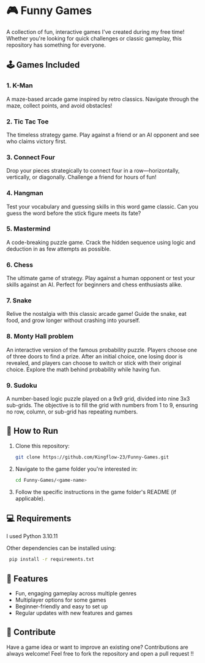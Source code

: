 # 🎮 Funny Games  

A collection of fun, interactive games I've created during my free time! Whether you're looking for quick challenges or classic gameplay, this repository has something for everyone.  

## 🕹️ Games Included  

### 1. **K-Man** 
A maze-based arcade game inspired by retro classics. Navigate through the maze, collect points, and avoid obstacles!  

### 2. **Tic Tac Toe**  
The timeless strategy game. Play against a friend or an AI opponent and see who claims victory first.  

### 3. **Connect Four**  
Drop your pieces strategically to connect four in a row—horizontally, vertically, or diagonally. Challenge a friend for hours of fun!  

### 4. **Hangman**  
Test your vocabulary and guessing skills in this word game classic. Can you guess the word before the stick figure meets its fate?  

### 5. **Mastermind**  
A code-breaking puzzle game. Crack the hidden sequence using logic and deduction in as few attempts as possible.  

### 6. **Chess**  
The ultimate game of strategy. Play against a human opponent or test your skills against an AI. Perfect for beginners and chess enthusiasts alike.  

### 7. **Snake**  
Relive the nostalgia with this classic arcade game! Guide the snake, eat food, and grow longer without crashing into yourself.  

### 8. **Monty Hall problem**  
An interactive version of the famous probability puzzle. Players choose one of three doors to find a prize. After an initial choice, one losing door is revealed, and players can choose to switch or stick with their original choice. Explore the math behind probability while having fun.

### 9. **Sudoku**  
A number-based logic puzzle played on a 9x9 grid, divided into nine 3x3 sub-grids. The objective is to fill the grid with numbers from 1 to 9, ensuring no row, column, or sub-grid has repeating numbers.

## 🔧 How to Run  

1. Clone this repository:  
   ```bash  
   git clone https://github.com/Kingflow-23/Funny-Games.git  

2. Navigate to the game folder you're interested in:
   ```bash  
   cd Funny-Games/<game-name>  

3. Follow the specific instructions in the game folder's README (if applicable).

## 💻 Requirements
I used Python 3.10.11

Other dependencies can be installed using:
   ```bash  
    pip install -r requirements.txt  
   ```

## 🚀 Features
- Fun, engaging gameplay across multiple genres
- Multiplayer options for some games
- Beginner-friendly and easy to set up
- Regular updates with new features and games

## 📢 Contribute
Have a game idea or want to improve an existing one? Contributions are always welcome! Feel free to fork the repository and open a pull request !!